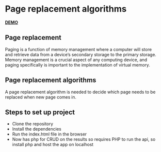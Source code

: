 # Page replacement algorithms

**[DEMO](https://Nikitha-ms.github.io/paging-simulation)**

## Page replacement

Paging is a function of memory management where a computer will store and retrieve data from a device’s secondary storage to the primary storage. Memory management is a crucial aspect of any computing device, and paging specifically is important to the implementation of virtual memory.

## Page replacement algorithms

A page replacement algorithm is needed to decide which page needs to be replaced when new page comes in.

## Steps to set up project

- Clone the repository
- Install the dependencies
- Run the index.html file in the browser
- Now has php for CRUD on the results so requires PHP to run the api, so install php and host the app on localhost